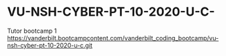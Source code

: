 # VU-NSH-CYBER-PT-10-2020-U-C-
Tutor bootcamp 1
https://vanderbilt.bootcampcontent.com/vanderbilt_coding_bootcamp/vu-nsh-cyber-pt-10-2020-u-c.git
